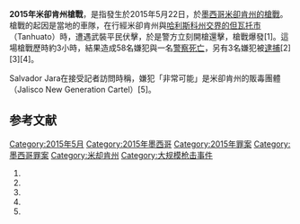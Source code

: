 **2015年米卻肯州槍戰**，是指發生於2015年5月22日，於[墨西哥](../Page/墨西哥.md "wikilink")[米卻肯州的](https://zh.wikipedia.org/wiki/米卻肯州 "wikilink")[槍戰](https://zh.wikipedia.org/wiki/槍戰 "wikilink")。槍戰的起因是當地的車隊，在行經米卻肯州與[哈利斯科州交界的但瓦托市](../Page/哈利斯科州.md "wikilink")（Tanhuato）時，遭遇武裝平民伏擊，於是警方立刻開槍還擊，槍戰爆發\[1\]。這場槍戰歷時約3小時，結果造成58名嫌犯與一名[警察死亡](../Page/警察.md "wikilink")，另有3名嫌犯被[逮捕](../Page/逮捕.md "wikilink")\[2\]\[3\]\[4\]。

Salvador Jara在接受記者訪問時稱，嫌犯「非常可能」是米卻肯州的販毒團體（Jalisco New Generation
Cartel）\[5\]。

## 参考文献

[Category:2015年5月](https://zh.wikipedia.org/wiki/Category:2015年5月 "wikilink")
[Category:2015年墨西哥](https://zh.wikipedia.org/wiki/Category:2015年墨西哥 "wikilink")
[Category:2015年罪案](https://zh.wikipedia.org/wiki/Category:2015年罪案 "wikilink")
[Category:墨西哥罪案](https://zh.wikipedia.org/wiki/Category:墨西哥罪案 "wikilink")
[Category:米却肯州](https://zh.wikipedia.org/wiki/Category:米却肯州 "wikilink")
[Category:大规模枪击事件](https://zh.wikipedia.org/wiki/Category:大规模枪击事件 "wikilink")

1.

2.

3.

4.
5.